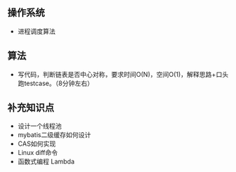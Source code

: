 ## 操作系统

- 进程调度算法





## 算法

- 写代码，判断链表是否中心对称，要求时间O(N)，空间O(1)，解释思路+口头跑testcase。（8分钟左右）







## 补充知识点

- 设计一个线程池
- mybatis二级缓存如何设计
- CAS如何实现
- Linux diff命令
- 函数式编程 Lambda 


